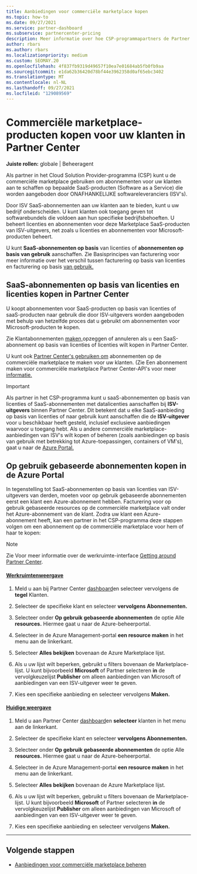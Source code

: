 ```yaml
---
title: Aanbiedingen voor commerciële marketplace kopen
ms.topic: how-to
ms.date: 09/27/2021
ms.service: partner-dashboard
ms.subservice: partnercenter-pricing
description: Meer informatie over hoe CSP-programmapartners de Partner Center marketplace kunnen gebruiken om klantaankopen te doen van SaaS-aanbiedingen van ISV's (Independent Software Vendors).
author: rbars
ms.author: rbars
ms.localizationpriority: medium
ms.custom: SEOMAY.20
ms.openlocfilehash: 4f837fb9319d49657f10ea7e01684ab5fb0fb9aa
ms.sourcegitcommit: e1da62b36420d78bf44e3962358d0af65ebc3402
ms.translationtype: MT
ms.contentlocale: nl-NL
ms.lasthandoff: 09/27/2021
ms.locfileid: "129089569"
---
```

# <a name="purchase-commercial-marketplace-products-for-your-customers-in-partner-center"></a>Commerciële marketplace-producten kopen voor uw klanten in Partner Center


**Juiste rollen:** globale | Beheeragent

Als partner in het Cloud Solution Provider-programma (CSP) kunt u de commerciële marketplace gebruiken om abonnementen voor uw klanten aan te schaffen op bepaalde SaaS-producten (Software as a Service) die worden aangeboden door ONAFHANKELIJKE softwareleveranciers (ISV's).

Door ISV SaaS-abonnementen aan uw klanten aan te bieden, kunt u uw bedrijf onderscheiden. U kunt klanten ook toegang geven tot softwarebundels die voldoen aan hun specifieke bedrijfsbehoeften. U beheert licenties en abonnementen voor deze Marketplace SaaS-producten van ISV-uitgevers, net zoals u licenties en abonnementen voor Microsoft-producten beheert.

U kunt **SaaS-abonnementen op basis** van licenties of **abonnementen op basis van gebruik** aanschaffen. Zie Basisprincipes van facturering voor meer informatie over het verschil tussen facturering op basis van licenties en facturering op basis [van gebruik.](billing-basics.md)

## <a name="purchase-license-based-and-metered-saas-subscriptions-in-partner-center"></a>SaaS-abonnementen op basis van licenties en licenties kopen in Partner Center

U koopt abonnementen voor SaaS-producten op basis van licenties of saaS-producten naar gebruik die door ISV-uitgevers worden aangeboden met behulp van hetzelfde proces dat u gebruikt om abonnementen voor Microsoft-producten te kopen.

Zie Klantabonnementen [maken,](create-a-new-subscription.md#create-a-new-subscription)opzeggen of annuleren als u een SaaS-abonnement op basis van licenties of licenties wilt kopen in Partner Center.

U kunt ook [Partner Center's gebruiken om](/partner-center/develop/) abonnementen op de commerciële marketplace te maken voor uw klanten. (Zie Een abonnement maken voor commerciële marketplace Partner Center-API's voor meer [informatie.](/partner-center/develop/create-subscription-azure-marketplace-products)

> [!IMPORTANT]
> Als partner in het CSP-programma kunt u  saaS-abonnementen op basis van licenties of SaaS-abonnementen met datalicenties aanschaffen bij **ISV-uitgevers** binnen Partner Center. Dit betekent dat u elke  SaaS-aanbieding op basis van licenties of naar [](csp-commercial-marketplace-discover.md#learn-about-marketplace-exclusive-offers) gebruik kunt aanschaffen die de **ISV-uitgever** voor u beschikbaar heeft gesteld, inclusief exclusieve aanbiedingen waarvoor u toegang hebt. Als u andere commerciële marketplace-aanbiedingen van ISV's wilt kopen of beheren (zoals aanbiedingen op basis van gebruik met betrekking tot Azure-toepassingen, containers of VM's), gaat u naar de [Azure Portal.](https://portal.azure.com/)

## <a name="purchase-usage-based-subscriptions-in-the-azure-portal"></a>Op gebruik gebaseerde abonnementen kopen in de Azure Portal

In tegenstelling tot SaaS-abonnementen op basis van licenties van ISV-uitgevers van derden, moeten voor op gebruik gebaseerde abonnementen eerst een klant een Azure-abonnement hebben. Facturering voor op gebruik gebaseerde resources op de commerciële marketplace valt onder het Azure-abonnement van de klant. Zodra uw klant een Azure-abonnement heeft, kan een partner in het CSP-programma deze stappen volgen om een abonnement op de commerciële marketplace voor hem of haar te kopen:

> [!NOTE]
> Zie Voor meer informatie over de werkruimte-interface [Getting around Partner Center](get-around-partner-center.md#turn-workspaces-on-and-off).

#### <a name="workspaces-view"></a>[Werkruimtenweergave](#tab/workspaces-view)

1. Meld u aan bij Partner Center [dashboard](https://partner.microsoft.com/dashboard)en selecteer vervolgens de **tegel** Klanten.

2. Selecteer de specifieke klant en selecteer **vervolgens Abonnementen.**  

3. Selecteer onder **Op gebruik gebaseerde abonnementen** de optie Alle **resources.** Hiermee gaat u naar de Azure-beheerportal.

4. Selecteer in de Azure Management-portal **een resource maken** in het menu aan de linkerkant.

5. Selecteer **Alles bekijken** bovenaan de Azure Marketplace lijst.

6. Als u uw lijst wilt beperken, gebruikt u filters bovenaan de Marketplace-lijst. U kunt bijvoorbeeld **Microsoft** of Partner selecteren **in** de vervolgkeuzelijst **Publisher** om alleen aanbiedingen van Microsoft of aanbiedingen van een ISV-uitgever weer te geven.

7. Kies een specifieke aanbieding en selecteer vervolgens **Maken.**

#### <a name="current-view"></a>[Huidige weergave](#tab/current-view)

1. Meld u aan Partner Center [dashboard](https://partner.microsoft.com/dashboard)en **selecteer** klanten in het menu aan de linkerkant.

2. Selecteer de specifieke klant en selecteer **vervolgens Abonnementen.**  

3. Selecteer onder **Op gebruik gebaseerde abonnementen** de optie Alle **resources.** Hiermee gaat u naar de Azure-beheerportal.

4. Selecteer in de Azure Management-portal **een resource maken** in het menu aan de linkerkant.

5. Selecteer **Alles bekijken** bovenaan de Azure Marketplace lijst.

6. Als u uw lijst wilt beperken, gebruikt u filters bovenaan de Marketplace-lijst. U kunt bijvoorbeeld **Microsoft** of Partner selecteren **in** de vervolgkeuzelijst **Publisher** om alleen aanbiedingen van Microsoft of aanbiedingen van een ISV-uitgever weer te geven.

7. Kies een specifieke aanbieding en selecteer vervolgens **Maken.**

* * *

## <a name="next-steps"></a>Volgende stappen

- [Aanbiedingen voor commerciële marketplace beheren](csp-commercial-marketplace-purchase.md)
